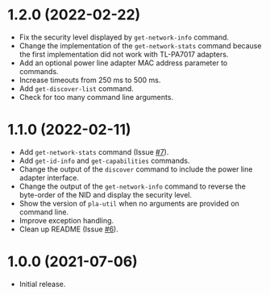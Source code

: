# 1.2.0 (2022-02-22)

* Fix the security level displayed by `get-network-info` command.
* Change the implementation of the `get-network-stats` command because the first implementation did not work with TL-PA7017 adapters.
* Add an optional power line adapter MAC address parameter to commands.
* Increase timeouts from 250 ms to 500 ms.
* Add `get-discover-list` command.
* Check for too many command line arguments.

# 1.1.0 (2022-02-11)

* Add `get-network-stats` command (Issue [#7](https://github.com/serock/pla-util/issues/7)).
* Add `get-id-info` and `get-capabilities` commands.
* Change the output of the `discover` command to include the power line adapter interface.
* Change the output of the `get-network-info` command to reverse the byte-order of the NID and display the security level.
* Show the version of `pla-util` when no arguments are provided on command line.
* Improve exception handling.
* Clean up README (Issue [#6](https://github.com/serock/pla-util/issues/6)).

# 1.0.0 (2021-07-06)

* Initial release.
